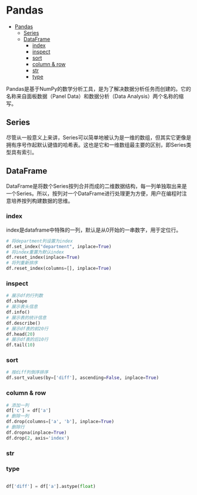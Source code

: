 # Pandas

- [Pandas](#pandas)
  - [Series](#series)
  - [DataFrame](#dataframe)
    - [index](#index)
    - [inspect](#inspect)
    - [sort](#sort)
    - [column \& row](#column--row)
    - [str](#str)
    - [type](#type)

Pandas是基于NumPy的数学分析工具，是为了解决数据分析任务而创建的。它的名称来自面板数据（Panel Data）和数据分析（Data Analysis）两个名称的缩写。

## Series

尽管从一般意义上来讲，Series可以简单地被认为是一维的数组，但其实它更像是拥有序号作起默认键值的哈希表。这也是它和一维数组最主要的区别，即Series类型具有索引。

## DataFrame

DataFrame是将数个Series按列合并而成的二维数据结构，每一列单独取出来是一个Series。所以，按列对一个DataFrame进行处理更为方便，用户在编程时注意培养按列构建数据的思维。

### index

index是dataframe中特殊的一列，默认是从0开始的一串数字，用于定位行。

```python
# 将department列设置为index
df.set_index("department", inplace=True)
# 将index重置为默认index
df.reset_index(inplace=True)
# 将列重新排序
df.reset_index(columns=[], inplace=True)
```

### inspect

```python
# 展示df的行列数
df.shape
# 展示表头信息
df.info()
# 展示表的统计信息
df.describe()
# 展示df表的前20行
df.head(20)
# 展示df表的后10行
df.tail(10)
```

### sort

```python
# 按diff列倒序排序
df.sort_values(by=['diff'], ascending=False, inplace=True)
```

### column & row

```python
# 添加一列
df['c'] = df['a']
# 删除一列
df.drop(columns=['a', 'b'], inplace=True)
# 删除行
df.dropna(inplace=True)
df.drop(2, axis='index')
```

### str

### type

```python

df['diff'] = df['a'].astype(float)
```
